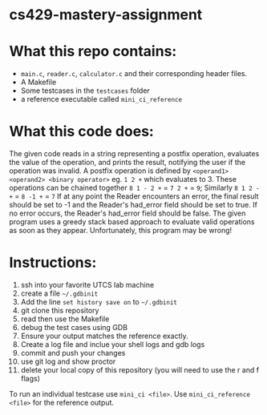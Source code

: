 # cs429-mastery-assignment

# What this repo contains:
- `main.c`, `reader.c`, `calculator.c` and their corresponding header files.
- A Makefile
- Some testcases in the `testcases` folder
- a reference executable called `mini_ci_reference`

# What this code does:
The given code reads in a string representing a postfix operation, evaluates the value of the operation,
and prints the result, notifying the user if the operation was invalid.
A postfix operation is defined by `<operand1> <operand2> <binary operator>` eg. `1 2 +` which evaluates to 3.
These operations can be chained together `8 1 - 2 +` = `7 2 +` = `9`;
Similarly `8 1 2 - +` = `8 -1 +` = `7`
If at any point the Reader encounters an error, the final result should be set to -1 and the Reader's had_error field
should be set to true. If no error occurs, the Reader's had_error field should be false.
The given program uses a greedy stack based approach to evaluate valid operations as soon as they appear.
Unfortunately, this program may be wrong!

# Instructions:
1. ssh into your favorite UTCS lab machine
2. create a file `~/.gdbinit`
3. Add the line `set history save on` to `~/.gdbinit`
4. git clone this repository
5. read then use the Makefile
6. debug the test cases using GDB
7. Ensure your output matches the reference exactly.
8. Create a log file and inclue your shell logs and gdb logs
9. commit and push your changes
10. use git log and show proctor
11. delete your local copy of this repository (you will need to use the r and f flags)

To run an individual testcase use 
`mini_ci <file>`. Use `mini_ci_reference <file>` for the reference output.
